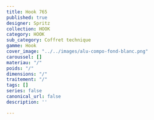 ```yaml
---
title: Hook 765
published: true
designer: Spritz
collection: HOOK
category: HOOK
sub_category: Coffret technique
gamme: Hook
cover_image: "../../images/alu-compo-fond-blanc.png"
caroussel: []
materiau: "/"
poids: "/"
dimensions: "/"
traitement: "/"
tags: []
series: false
canonical_url: false
description: ''

---
```

